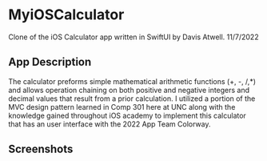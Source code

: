 # MyiOSCalculator

Clone of the iOS Calculator app written in SwiftUI by Davis Atwell.
11/7/2022

## App Description

The calculator preforms simple mathematical arithmetic functions (+, -, /,*) and allows operation chaining on both positive and negative integers and decimal values that result from a prior calculation. I utilized a portion of the MVC design pattern learned in Comp 301 here at UNC along with the knowledge gained throughout iOS academy to implement this calculator that has an user interface with the 2022 App Team Colorway.


## Screenshots



